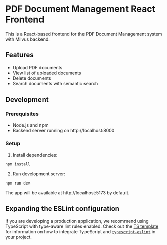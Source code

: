# PDF Document Management React Frontend

This is a React-based frontend for the PDF Document Management system with Milvus backend.

## Features

- Upload PDF documents
- View list of uploaded documents
- Delete documents
- Search documents with semantic search

## Development

### Prerequisites

- Node.js and npm
- Backend server running on http://localhost:8000

### Setup

1. Install dependencies:

```bash
npm install
```

2. Run development server:

```bash
npm run dev
```

The app will be available at http://localhost:5173 by default.

## Expanding the ESLint configuration

If you are developing a production application, we recommend using TypeScript with type-aware lint rules enabled. Check out the [TS template](https://github.com/vitejs/vite/tree/main/packages/create-vite/template-react-ts) for information on how to integrate TypeScript and [`typescript-eslint`](https://typescript-eslint.io) in your project.
